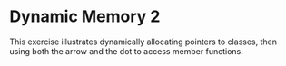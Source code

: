 # Dynamic Memory 2

This exercise illustrates dynamically allocating pointers to classes, then using both the arrow and the dot to access member functions.